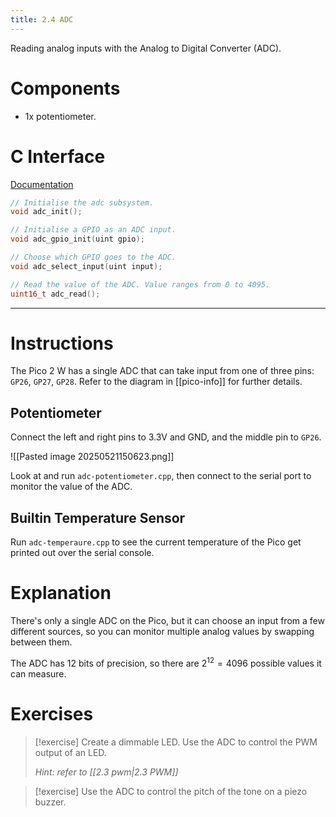 ```yaml
---
title: 2.4 ADC
---
```

Reading analog inputs with the Analog to Digital Converter (ADC).
# Components
- 1x potentiometer.
# C Interface
[Documentation](https://www.raspberrypi.com/documentation/pico-sdk/hardware.html#group_hardware_adc)
```c
// Initialise the adc subsystem.
void adc_init();

// Initialise a GPIO as an ADC input.
void adc_gpio_init(uint gpio);

// Choose which GPIO goes to the ADC.
void adc_select_input(uint input);

// Read the value of the ADC. Value ranges from 0 to 4095.
uint16_t adc_read();
```
---
# Instructions
The Pico 2 W has a single ADC that can take input from one of three pins: `GP26`, `GP27`, `GP28`. Refer to the diagram in [[pico-info]] for further details.
## Potentiometer
Connect the left and right pins to 3.3V and GND, and the middle pin to `GP26`.

![[Pasted image 20250521150623.png]]

Look at and run `adc-potentiometer.cpp`, then connect to the serial port to monitor the value of the ADC.
## Builtin Temperature Sensor
Run `adc-temperaure.cpp` to see the current temperature of the Pico get printed out over the serial console.
# Explanation
There's only a single ADC on the Pico, but it can choose an input from a few different sources, so you can monitor multiple analog values by swapping between them.

The ADC has 12 bits of precision, so there are $2^{12}=4096$ possible values it can measure.
# Exercises
> [!exercise]
> Create a dimmable LED. Use the ADC to control the PWM output of an LED.
> 
> *Hint: refer to [[2.3 pwm|2.3 PWM]]*

> [!exercise]
> Use the ADC to control the pitch of the tone on a piezo buzzer.

